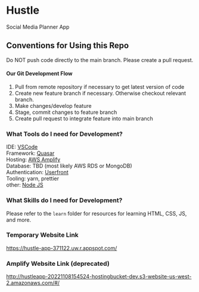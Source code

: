 # Hustle
Social Media Planner App


## Conventions for Using this Repo
Do NOT push code directly to the main branch. Please create a pull request.

#### Our Git Development Flow
1) Pull from remote repository if necessary to get latest version of code
2) Create new feature branch if necessary. Otherwise checkout relevant branch.
3) Make changes/develop feature
4) Stage, commit changes to feature branch
5) Create pull request to integrate feature into main branch

### What Tools do I need for Development?
IDE: [VSCode](https://code.visualstudio.com/)  
Framework: [Quasar](https://quasar.dev/)  
Hosting: [AWS Amplify](https://aws.amazon.com/amplify/)  
Database: TBD (most likely AWS RDS or MongoDB)  
Authentication: [Userfront](https://userfront.com/)  
Tooling: yarn, prettier  
other: [Node JS](https://nodejs.org/en/)

### What Skills do I need for Development?
Please refer to the `learn` folder for resources for learning HTML, CSS, JS, and more.

### Temporary Website Link
https://hustle-app-371122.uw.r.appspot.com/

### Amplify Website Link (deprecated)
http://hustleapp-20221108154524-hostingbucket-dev.s3-website-us-west-2.amazonaws.com/#/
